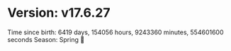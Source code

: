 # Version: v17.6.27
Time since birth: 6419 days, 154056 hours, 9243360 minutes, 554601600 seconds
Season: Spring 🌸
